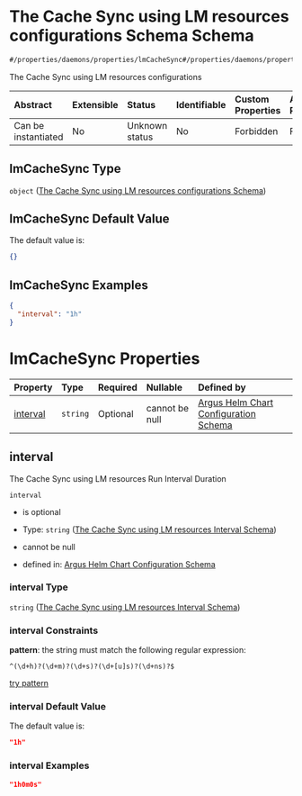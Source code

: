 # The Cache Sync using LM resources configurations Schema Schema

```txt
#/properties/daemons/properties/lmCacheSync#/properties/daemons/properties/lmCacheSync
```

The Cache Sync using LM resources configurations

| Abstract            | Extensible | Status         | Identifiable | Custom Properties | Additional Properties | Access Restrictions | Defined In                                                        |
| :------------------ | :--------- | :------------- | :----------- | :---------------- | :-------------------- | :------------------ | :---------------------------------------------------------------- |
| Can be instantiated | No         | Unknown status | No           | Forbidden         | Forbidden             | none                | [values.schema.json\*](values.schema.json "open original schema") |

## lmCacheSync Type

`object` ([The Cache Sync using LM resources configurations Schema](values-properties-the-argus-daemon-configurations-schema-properties-the-cache-sync-using-lm-resources-configurations-schema.md))

## lmCacheSync Default Value

The default value is:

```json
{}
```

## lmCacheSync Examples

```json
{
  "interval": "1h"
}
```

# lmCacheSync Properties

| Property              | Type     | Required | Nullable       | Defined by                                                                                                                                                                                                                                                                                                                                                            |
| :-------------------- | :------- | :------- | :------------- | :-------------------------------------------------------------------------------------------------------------------------------------------------------------------------------------------------------------------------------------------------------------------------------------------------------------------------------------------------------------------- |
| [interval](#interval) | `string` | Optional | cannot be null | [Argus Helm Chart Configuration Schema](values-properties-the-argus-daemon-configurations-schema-properties-the-cache-sync-using-lm-resources-configurations-schema-properties-the-cache-sync-using-lm-resources-interval-schema.md "#/properties/daemons/properties/lmCacheSync/properties/interval#/properties/daemons/properties/lmCacheSync/properties/interval") |

## interval

The Cache Sync using LM resources Run Interval Duration

`interval`

*   is optional

*   Type: `string` ([The Cache Sync using LM resources Interval Schema](values-properties-the-argus-daemon-configurations-schema-properties-the-cache-sync-using-lm-resources-configurations-schema-properties-the-cache-sync-using-lm-resources-interval-schema.md))

*   cannot be null

*   defined in: [Argus Helm Chart Configuration Schema](values-properties-the-argus-daemon-configurations-schema-properties-the-cache-sync-using-lm-resources-configurations-schema-properties-the-cache-sync-using-lm-resources-interval-schema.md "#/properties/daemons/properties/lmCacheSync/properties/interval#/properties/daemons/properties/lmCacheSync/properties/interval")

### interval Type

`string` ([The Cache Sync using LM resources Interval Schema](values-properties-the-argus-daemon-configurations-schema-properties-the-cache-sync-using-lm-resources-configurations-schema-properties-the-cache-sync-using-lm-resources-interval-schema.md))

### interval Constraints

**pattern**: the string must match the following regular expression:&#x20;

```regexp
^(\d+h)?(\d+m)?(\d+s)?(\d+[u]s)?(\d+ns)?$
```

[try pattern](https://regexr.com/?expression=%5E\(%5Cd%2Bh\)%3F\(%5Cd%2Bm\)%3F\(%5Cd%2Bs\)%3F\(%5Cd%2B%5Bu%5Ds\)%3F\(%5Cd%2Bns\)%3F%24 "try regular expression with regexr.com")

### interval Default Value

The default value is:

```json
"1h"
```

### interval Examples

```json
"1h0m0s"
```
